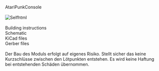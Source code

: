 AtariPunkConsole    
<br>
<img src="https://assets.bigcartel.com/product_images/375085192/IMG_0338.jpeg?auto=format&fit=max&w=200)" alt="Selfhtml">
<br><br>
Building instructions <br>
Schematic  <br>
KiCad files  <br>
Gerber files  
<br>
Der Bau des Moduls erfolgt auf eigenes Risiko. 
Stellt sicher das keine Kurzschlüsse zwischen den Lötpunkten entstehen.
Es wird keine Haftung bei entstehenden Schäden übernommen.
